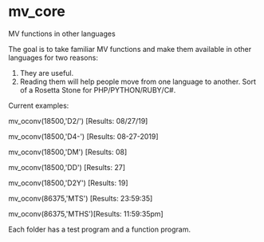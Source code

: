 # mv_core
MV functions in other languages

The goal is to take familiar MV functions and make them available in other languages for two reasons:
1) They are useful.
2) Reading them will help people move from one language to another. Sort of a Rosetta Stone for PHP/PYTHON/RUBY/C#.

Current examples:

mv_oconv(18500,'D2/') [Results:  08/27/19]

mv_oconv(18500,'D4-') [Results:  08-27-2019]

mv_oconv(18500,'DM')  [Results:  08]

mv_oconv(18500,'DD')  [Results:  27]

mv_oconv(18500,'D2Y') [Results:  19]

mv_oconv(86375,'MTS') [Results: 23:59:35]

mv_oconv(86375,'MTHS')[Results: 11:59:35pm]

Each folder has a test program and a function program.